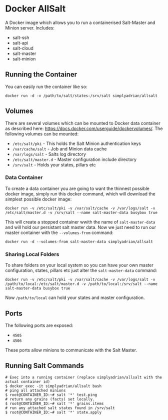 # Docker AllSalt

A Docker image which allows you to run a containerised Salt-Master and Minion server.
Includes:
 * salt-ssh
 * salt-api
 * salt-cloud
 * salt-master
 * salt-minion

## Running the Container

You can easily run the container like so:

    docker run -d -v /path/to/salt/states:/srv/salt simplyadrian/allsalt

## Volumes

There are several volumes which can be mounted to Docker data container as
described here: https://docs.docker.com/userguide/dockervolumes/. The following
volumes can be mounted:

 * `/etc/salt/pki` - This holds the Salt Minion authentication keys
 * `/var/cache/salt` - Job and Minion data cache
 * `/var/logs/salt` - Salts log directory
 * `/etc/salt/master.d` - Master configuration include directory
 * `/srv/salt` - Holds your states, pillars etc

### Data Container

To create a data container you are going to want the thinnest possible docker
image, simply run this docker command, which will download the simplest possible
docker image:

    docker run -v /etc/salt/pki -v /var/salt/cache -v /var/logs/salt -v /etc/salt/master.d -v /srv/salt --name salt-master-data busybox true

This will create a stopped container wwith the name of `salt-master-data` and
will hold our persistant salt master data. Now we just need to run our master
container with the `--volumes-from` command:

    docker run -d --volumes-from salt-master-data simplyadrian/allsalt

### Sharing Local Folders

To share folders on your local system so you can have your own master
configuration, states, pillars etc just alter the `salt-master-data`
command:

    docker run -v /etc/salt/pki -v /var/salt/cache -v /var/logs/salt -v /path/to/local:/etc/salt/master.d -v /path/to/local:/srv/salt --name salt-master-data busybox true

Now `/path/to/local` can hold your states and master configuration.

## Ports

The following ports are exposed:

 * `4505`
 * `4506`

These ports allow minions to communicate with the Salt Master.

## Running Salt Commands

    # Exec into a running container (replace simplyadrian/allsalt with the
    actual container id)
    $ docker exec -it simplyadrian/allsalt bash
    # ping all attached minions
    $ root@CONTAINER_ID:~# salt '*' test.ping
    # return any grains (facts) set locally.
    $ root@CONTAINER_ID:~# salt '*' grains.items
    # run any attached salt states found in /srv/salt
    $ root@CONTAINER_ID:~# salt '*' state.apply
